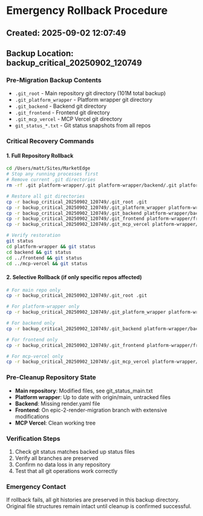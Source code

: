 # Emergency Rollback Procedure
## Created: 2025-09-02 12:07:49
## Backup Location: backup_critical_20250902_120749

### Pre-Migration Backup Contents
- `.git_root` - Main repository git directory (101M total backup)
- `.git_platform_wrapper` - Platform wrapper git directory
- `.git_backend` - Backend git directory 
- `.git_frontend` - Frontend git directory
- `.git_mcp_vercel` - MCP Vercel git directory
- `git_status_*.txt` - Git status snapshots from all repos

### Critical Recovery Commands

#### 1. Full Repository Rollback
```bash
cd /Users/matt/Sites/MarketEdge
# Stop any running processes first
# Remove current .git directories
rm -rf .git platform-wrapper/.git platform-wrapper/backend/.git platform-wrapper/frontend/.git platform-wrapper/mcp-vercel/.git

# Restore all git directories
cp -r backup_critical_20250902_120749/.git_root .git
cp -r backup_critical_20250902_120749/.git_platform_wrapper platform-wrapper/.git
cp -r backup_critical_20250902_120749/.git_backend platform-wrapper/backend/.git
cp -r backup_critical_20250902_120749/.git_frontend platform-wrapper/frontend/.git
cp -r backup_critical_20250902_120749/.git_mcp_vercel platform-wrapper/mcp-vercel/.git

# Verify restoration
git status
cd platform-wrapper && git status
cd backend && git status
cd ../frontend && git status
cd ../mcp-vercel && git status
```

#### 2. Selective Rollback (if only specific repos affected)
```bash
# For main repo only
cp -r backup_critical_20250902_120749/.git_root .git

# For platform-wrapper only
cp -r backup_critical_20250902_120749/.git_platform_wrapper platform-wrapper/.git

# For backend only
cp -r backup_critical_20250902_120749/.git_backend platform-wrapper/backend/.git

# For frontend only
cp -r backup_critical_20250902_120749/.git_frontend platform-wrapper/frontend/.git

# For mcp-vercel only
cp -r backup_critical_20250902_120749/.git_mcp_vercel platform-wrapper/mcp-vercel/.git
```

### Pre-Cleanup Repository State
- **Main repository**: Modified files, see git_status_main.txt
- **Platform wrapper**: Up to date with origin/main, untracked files
- **Backend**: Missing render.yaml file
- **Frontend**: On epic-2-render-migration branch with extensive modifications
- **MCP Vercel**: Clean working tree

### Verification Steps
1. Check git status matches backed up status files
2. Verify all branches are preserved
3. Confirm no data loss in any repository
4. Test that all git operations work correctly

### Emergency Contact
If rollback fails, all git histories are preserved in this backup directory.
Original file structures remain intact until cleanup is confirmed successful.